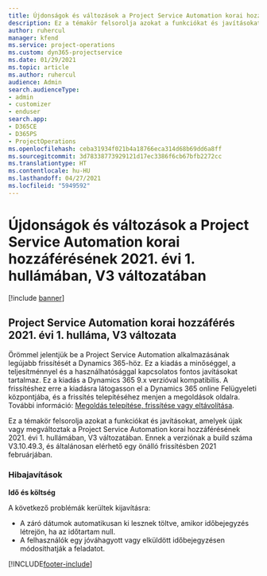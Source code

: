 ```yaml
---
title: Újdonságok és változások a Project Service Automation korai hozzáférésének 2021. évi 1. hullámában, V3 változatában
description: Ez a témakör felsorolja azokat a funkciókat és javításokat, amelyek elérhetőek a Project Service Automation korai hozzáférésének 2021. évi 1. hullámában, V3 változatában.
author: ruhercul
manager: kfend
ms.service: project-operations
ms.custom: dyn365-projectservice
ms.date: 01/29/2021
ms.topic: article
ms.author: ruhercul
audience: Admin
search.audienceType:
- admin
- customizer
- enduser
search.app:
- D365CE
- D365PS
- ProjectOperations
ms.openlocfilehash: ceba31934f021b4a18766eca314d68b69dd6a8ff
ms.sourcegitcommit: 3d78338773929121d17ec3386f6cb67bfb2272cc
ms.translationtype: HT
ms.contentlocale: hu-HU
ms.lasthandoff: 04/27/2021
ms.locfileid: "5949592"
---
```

# <a name="whats-new-or-changed-in-project-service-automation-early-access-wave-1-2021-v3"></a>Újdonságok és változások a Project Service Automation korai hozzáférésének 2021. évi 1. hullámában, V3 változatában

[!include [banner](../includes/psa-now-project-operations.md)]

## <a name="project-service-automation-early-access-wave-1-2021-v3"></a>Project Service Automation korai hozzáférés 2021. évi 1. hulláma, V3 változata

Örömmel jelentjük be a Project Service Automation alkalmazásának legújabb frissítését a Dynamics 365-höz. Ez a kiadás a minőséggel, a teljesítménnyel és a használhatósággal kapcsolatos fontos javításokat tartalmaz. Ez a kiadás a Dynamics 365 9.x verzióval kompatibilis. A frissítéshez erre a kiadásra látogasson el a Dynamics 365 online Felügyeleti központjába, és a frissítés telepítéséhez menjen a megoldások oldalra. További információ: [Megoldás telepítése, frissítése vagy eltávolítása](/power-platform/admin/install-remove-preferred-solution).

Ez a témakör felsorolja azokat a funkciókat és javításokat, amelyek újak vagy megváltoztak a Project Service Automation korai hozzáférésének 2021. évi 1. hullámában, V3 változatában. Ennek a verziónak a build száma V3.10.49.3, és általánosan elérhető egy önálló frissítésben 2021 februárjában.


### <a name="bug-fixes"></a>Hibajavítások

**Idő és költség**

A következő problémák kerültek kijavításra:

- A záró dátumok automatikusan ki lesznek töltve, amikor időbejegyzés létrejön, ha az időtartam null.
- A felhasználók egy jóváhagyott vagy elküldött időbejegyzésen módosíthatják a feladatot.


[!INCLUDE[footer-include](../includes/footer-banner.md)]